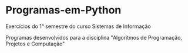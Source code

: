 # Programas-em-Python

Exercícios do 1° semestre do curso Sistemas de Informação

Programas desenvolvidos para a disciplina "Algoritmos de Programação, Projetos e Computação"
